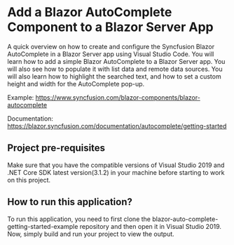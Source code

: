 # Add a Blazor AutoComplete Component to a Blazor Server App 

A quick overview on how to create and configure the Syncfusion Blazor AutoComplete in a Blazor Server app using Visual Studio Code. You will learn how to add a simple Blazor AutoComplete to a Blazor Server app. You will also see how to populate it with list data and remote data sources. You will also learn how to highlight the searched text, and how to set a custom height and width for the AutoComplete pop-up.   
 
Example: https://www.syncfusion.com/blazor-components/blazor-autocomplete

Documentation: https://blazor.syncfusion.com/documentation/autocomplete/getting-started

## Project pre-requisites
Make sure that you have the compatible versions of Visual Studio 2019 and .NET Core SDK latest version(3.1.2) in your machine before starting to work on this project.

## How to run this application?
To run this application, you need to first clone the blazor-auto-complete-getting-started-example repository and then open it in Visual Studio 2019. Now, simply build and run your project to view the output.

